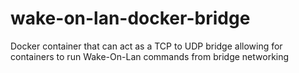 # wake-on-lan-docker-bridge
Docker container that can act as a TCP to UDP bridge allowing for containers to run Wake-On-Lan commands from bridge networking
